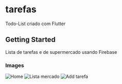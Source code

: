 # tarefas

Todo-List criado com Flutter

## Getting Started

Lista de tarefas e de supermercado usando Firebase

### Images
![Home](https://user-images.githubusercontent.com/80997263/184156308-f33425c8-0842-4539-8d6d-b536fcdb2327.jpeg)
![Lista mercado](https://user-images.githubusercontent.com/80997263/184156341-6ae39066-621b-4b1b-9938-03850852d1f7.jpeg)
![Add tarefa](https://user-images.githubusercontent.com/80997263/184156356-a7c046a7-0b32-406a-b98e-8a631cec81fb.jpeg)

